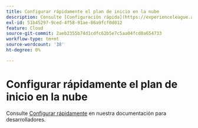 ```yaml
---
title: Configurar rápidamente el plan de inicio en la nube
description: Consulte [Configuración rápida](https://experienceleague.adobe.com/es/docs/commerce-cloud-service/user-guide/cdn/setup-fastly/fastly-configuration) en nuestra documentación para desarrolladores.
exl-id: 51b45297-9ced-4f58-91ae-86a9fcf0d012
feature: Cloud
source-git-commit: 2aeb2355b74d1cdfc62b5e7c5aa04fcd0a654733
workflow-type: tm+mt
source-wordcount: '38'
ht-degree: 0%

---
```


# Configurar rápidamente el plan de inicio en la nube

Consulte [Configurar rápidamente](https://experienceleague.adobe.com/es/docs/commerce-cloud-service/user-guide/cdn/setup-fastly/fastly-configuration) en nuestra documentación para desarrolladores.

